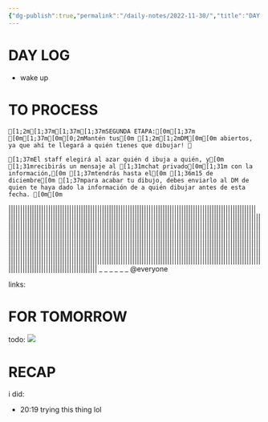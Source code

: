 ```yaml
---
{"dg-publish":true,"permalink":"/daily-notes/2022-11-30/","title":"DAY LOG","tags":["dailynotes"]}
---
```



# DAY LOG
- wake up
# TO PROCESS
```ansi
[1;2m[1;37m[1;37m[1;37mSEGUNDA ETAPA:[0m[1;37m
[0m[1;37m[0m[0;2mMantén tus[0m [1;2m[1;2mDM[0m[0m abiertos, ya que ahí te llegará a quién tienes que dibujar! 🎅

[1;37mEl staff elegirá al azar quién d ibuja a quién, y[0m [1;31mrecibirás un mensaje al [1;31mchat privado[0m[1;31m con la información,[0m [1;37mtendrás hasta el[0m [1;36m15 de diciembre[0m [1;37mpara acabar tu dibujo, debes enviarlo al DM de quien te haya dado la información de a quién dibujar antes de esta fecha. [0m[0m
```
||​||||​||||​||||​||||​||||​||||​||||​||||​||||​||||​||||​||||​||||​||||​||||​||||​||||​||||​||||​||||​||||​||||​||||​||||​||||​||||​||||​||||​||||​||||​||||​||||​||||​||||​||||​||||​||||​||||​||||​||||​||||​||||​||||​||||​||||​||||​||||​||||​||||​||||​||||​||||​||||​||||​||||​||||​||||​||||​||||​||||​||||​||||​||||​||||​||||​||||​||||​||||​||||​||||​||||​||||​||||​||||​||||​||||​||||​||||​||||​||||​||||​||||​||||​||||​||||​||||​||||​||||​||||​||||​||||​||||​||||​||||​||||​||||​||||​||||​||||​||||​||||​||||​||||​||||​||||​||||​||||​||||​||||​||||​||||​||||​||||​||||​||||​||||​||||​||||​||||​||||​||||​||||​||||​||||​||||​||||​||||​||||​||||​||||​||||​||||​||||​||||​||||​||||​||||​||||​||||​||||​||||​||||​||||​||||​||||​||||​||||​||||​||||​||||​||||​||||​||||​||||​||||​||||​||||​||||​||||​||||​||||​||||​||||​||||​||||​||||​||||​||||​||||​||||​||||​||||​||||​||||​||||​||||​||||​||||​||||​||||​||||​||||​||||​||||​||||​||||​||||​||||​||||​||||​||||​||||​||||​||||​||||​||||​||||​|| _ _ _ _ _ _ @everyone

links:

# FOR TOMORROW

todo: ![](https://i.imgur.com/1Gukt2x.png)


# RECAP

i did:

- 20:19 trying this thing lol<br>